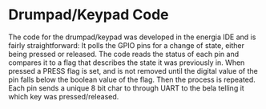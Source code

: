 # Drumpad/Keypad Code
The code for the drumpad/keypad was developed in the energia IDE and is fairly straightforward: It polls the GPIO pins for a change of state, either being pressed or released. The code reads the status of each pin and compares it to a flag that describes the state it was previously in. When pressed a PRESS flag is set, and is not removed until the digital value of the pin falls below the boolean value of the flag. Then the process is repeated. Each pin sends a unique 8 bit char to through UART to the bela telling it which key was pressed/released.
